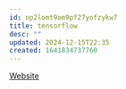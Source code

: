 ```yaml
---
id: np2lomt9om9pf27yofzykw7
title: tensorflow
desc: ""
updated: 2024-12-15T22:35
created: 1641834737760
---
```

[Website](https://www.tensorflow.org/)
